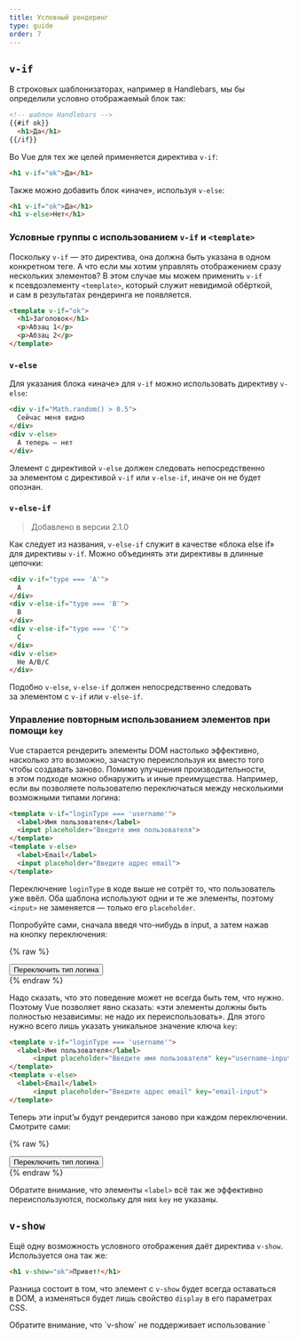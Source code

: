```yaml
---
title: Условный рендеринг
type: guide
order: 7
---
```


## `v-if`

В&nbsp;строковых шаблонизаторах, например в&nbsp;Handlebars, мы&nbsp;бы определили условно отображаемый блок так:

``` html
<!-- шаблон Handlebars -->
{{#if ok}}
  <h1>Да</h1>
{{/if}}
```

Во&nbsp;Vue для тех&nbsp;же целей применяется директива `v-if`:

``` html
<h1 v-if="ok">Да</h1>
```

Также можно добавить блок &laquo;иначе&raquo;, используя `v-else`:

``` html
<h1 v-if="ok">Да</h1>
<h1 v-else>Нет</h1>
```

### Условные группы с использованием `v-if` и `<template>`

Поскольку `v-if` &mdash; это директива, она должна быть указана в&nbsp;одном конкретном теге. А&nbsp;что если мы&nbsp;хотим управлять отображением сразу нескольких элементов? В&nbsp;этом случае мы&nbsp;можем применить `v-if` к&nbsp;псевдоэлементу `<template>`, который служит невидимой обёрткой, и&nbsp;сам в&nbsp;результатах рендеринга не&nbsp;появляется.

``` html
<template v-if="ok">
  <h1>Заголовок</h1>
  <p>Абзац 1</p>
  <p>Абзац 2</p>
</template>
```

### `v-else`

Для указания блока &laquo;иначе&raquo; для `v-if` можно использовать директиву `v-else`:

``` html
<div v-if="Math.random() > 0.5">
  Сейчас меня видно
</div>
<div v-else>
  А теперь — нет
</div>
```

Элемент с&nbsp;директивой `v-else` должен следовать непосредственно за&nbsp;элементом с&nbsp;директивой `v-if` или&nbsp;`v-else-if`, иначе он&nbsp;не&nbsp;будет опознан.

### `v-else-if`

> Добавлено в версии 2.1.0

Как следует из&nbsp;названия, `v-else-if` служит в&nbsp;качестве &laquo;блока else&nbsp;if&raquo; для директивы `v-if`. Можно объединять эти директивы в&nbsp;длинные цепочки:

```html
<div v-if="type === 'A'">
  A
</div>
<div v-else-if="type === 'B'">
  B
</div>
<div v-else-if="type === 'C'">
  C
</div>
<div v-else>
  Не A/B/C
</div>
```

Подобно `v-else`, `v-else-if` должен непосредственно следовать за&nbsp;элементом с&nbsp;`v-if` или&nbsp;`v-else-if`.

### Управление повторным использованием элементов при помощи `key`

Vue старается рендерить элементы DOM настолько эффективно, насколько это возможно, зачастую переиспользуя их&nbsp;вместо того чтобы создавать заново. Помимо улучшения производительности, в&nbsp;этом подходе можно обнаружить и&nbsp;иные преимущества. Например, если вы&nbsp;позволяете пользователю переключаться между несколькими возможными типами логина:

``` html
<template v-if="loginType === 'username'">
  <label>Имя пользователя</label>
  <input placeholder="Введите имя пользователя">
</template>
<template v-else>
  <label>Email</label>
  <input placeholder="Введите адрес email">
</template>
```

Переключение `loginType` в&nbsp;коде выше не&nbsp;сотрёт&nbsp;то, что пользователь уже ввёл. Оба шаблона используют одни и&nbsp;те&nbsp;же элементы, поэтому `<input>` не&nbsp;заменяется&nbsp;&mdash; только его `placeholder`.

Попробуйте сами, сначала введя что-нибудь в&nbsp;input, а&nbsp;затем нажав на&nbsp;кнопку переключения:

{% raw %}
<div id="no-key-example" class="demo">
  <div>
    <template v-if="loginType === 'username'">
      <label>Имя пользователя</label>
      <input placeholder="Введите имя пользователя">
    </template>
    <template v-else>
      <label>Email</label>
      <input placeholder="Введите адрес email">
    </template>
  </div>
  <button @click="toggleLoginType">Переключить тип логина</button>
</div>
<script>
new Vue({
  el: '#no-key-example',
  data: {
    loginType: 'username'
  },
  methods: {
    toggleLoginType: function () {
      return this.loginType = this.loginType === 'username' ? 'email' : 'username'
    }
  }
})
</script>
{% endraw %}

Надо сказать, что это поведение может не&nbsp;всегда быть тем, что нужно. Поэтому Vue позволяет явно сказать: &laquo;эти элементы должны быть полностью независимы: не&nbsp;надо их&nbsp;переиспользовать&raquo;. Для этого нужно всего лишь указать уникальное значение ключа `key`:

``` html
<template v-if="loginType === 'username'">
  <label>Имя пользователя</label>
      <input placeholder="Введите имя пользователя" key="username-input">
</template>
<template v-else>
  <label>Email</label>
      <input placeholder="Введите адрес email" key="email-input">
</template>
```

Теперь эти input&rsquo;ы будут рендерится заново при каждом переключении. Смотрите сами:

{% raw %}
<div id="key-example" class="demo">
  <div>
    <template v-if="loginType === 'username'">
  <label>Имя пользователя</label>
      <input placeholder="Введите имя пользователя" key="username-input">
</template>
<template v-else>
  <label>Email</label>
      <input placeholder="Введите адрес email" key="email-input">
</template>
  </div>
  <button @click="toggleLoginType">Переключить тип логина</button>
</div>
<script>
new Vue({
  el: '#key-example',
  data: {
    loginType: 'username'
  },
  methods: {
    toggleLoginType: function () {
      return this.loginType = this.loginType === 'username' ? 'email' : 'username'
    }
  }
})
</script>
{% endraw %}

Обратите внимание, что элементы `<label>` всё так&nbsp;же эффективно переиспользуются, поскольку для них `key` не&nbsp;указаны.

## `v-show`

Ещё одну возможность условного отображения даёт директива `v-show`. Используется она так&nbsp;же:

``` html
<h1 v-show="ok">Привет!</h1>
```

Разница состоит в&nbsp;том, что элемент с `v-show` будет всегда оставаться в&nbsp;DOM, а&nbsp;изменяться будет лишь свойство `display` в&nbsp;его параметрах CSS.

<p class="tip">Обратите внимание, что `v-show` не&nbsp;поддерживает использование `<template>` и&nbsp;не&nbsp;работает с `v-else`.</p>

## `v-if` vs `v-show`

`v-if` производит &laquo;настоящий&raquo; условный рендеринг, удостоверяясь что подписчики событий и&nbsp;дочерние компоненты внутри блока должным образом уничтожаются и&nbsp;воссоздаются при изменении истинности управляющего условия.

`v-if` также **ленив**: если условие ложно на&nbsp;момент первоначального рендеринга, он&nbsp;не&nbsp;произведёт никаких действий&nbsp;&mdash; условный блок не&nbsp;будет отображён, пока условие впервые не&nbsp;станет истинным.

`v-show`, напротив, куда проще: элемент всегда присутствует в&nbsp;DOM, и&nbsp;только CSS-свойство переключается в&nbsp;зависимости от&nbsp;значения выражения.

В&nbsp;целом у `v-if` выше стоимость переключения, а&nbsp;у `v-show` выше стоимость первичного рендеринга. Так что если вы&nbsp;предполагаете, что переключения будут частыми, используйте `v-show`, если&nbsp;же редкими или вовсе маловероятными&nbsp;&mdash; `v-if`.

## `v-if` вместе с `v-for`

При совместном использовании `v-if` и&nbsp;`v-for`, `v-for` имеет более высокий приоритет. Подробности на&nbsp;странице <a href="../guide/list.html#v-for-и-v-if">рендеринга списков</a>.
